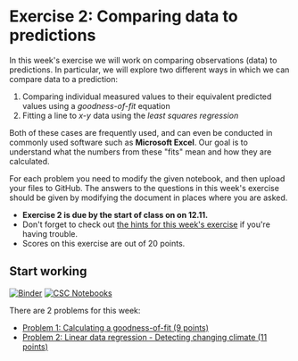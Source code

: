 # Exercise 2: Comparing data to predictions

In this week's exercise we will work on comparing observations (data) to predictions.
In particular, we will explore two different ways in which we can compare data to a prediction:

1. Comparing individual measured values to their equivalent predicted values using a *goodness-of-fit* equation
2. Fitting a line to *x-y* data using the *least squares regression*

Both of these cases are frequently used, and can even be conducted in commonly used software such as **Microsoft Excel**.
Our goal is to understand what the numbers from these "fits" mean and how they are calculated.

For each problem you need to modify the given notebook, and then upload your files to GitHub.
The answers to the questions in this week's exercise should be given by modifying the document in places where you are asked.

- **Exercise 2 is due by the start of class on on 12.11.**
- Don't forget to check out [the hints for this week's exercise](https://introqg.github.io/qg/lessons/L2/exercise-2.html) if you're having trouble.
- Scores on this exercise are out of 20 points.

## Start working

[![Binder](https://mybinder.org/badge.svg)](https://mybinder.org/v2/gh/introqg/notebooks/master?urlpath=lab)
[![CSC Notebooks](https://img.shields.io/badge/launch-CSC%20notebook-blue.svg)](https://notebooks.csc.fi/#/blueprint/80cecffe7ad84d6d94665f39887b3a32)

There are 2 problems for this week:

 - [Problem 1: Calculating a goodness-of-fit (9 points)](Exercise-2-problem-1.ipynb)
 - [Problem 2: Linear data regression - Detecting changing climate (11 points)](Exercise-2-problem-2.ipynb)